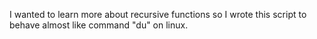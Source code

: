 I wanted to learn more about recursive functions so I wrote this script to behave almost like command "du" on linux.
